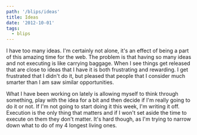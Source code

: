 ```yaml
---
path: '/blips/ideas'
title: Ideas
date: '2012-10-01'
tags:
  - blips
---
```


I have too many ideas. I'm certainly not alone, it's an effect of being a part of this amazing time for the web. The problem is that having so many ideas and not executing is like carrying baggage. When I see things get released that are close to ideas that I have it is both frustrating and rewarding. I get frustrated that I didn't do it, but pleased that people that I consider much smarter than I am saw similar opportunities.

What I have been working on lately is allowing myself to think through something, play with the idea for a bit and then decide if I'm really going to do it or not. If I'm not going to start doing it this week, I'm writing it off. Execution is the only thing that matters and if I won't set aside the time to execute on them they don't matter. It's hard though, as I'm trying to narrow down what to do of my 4 longest living ones.
